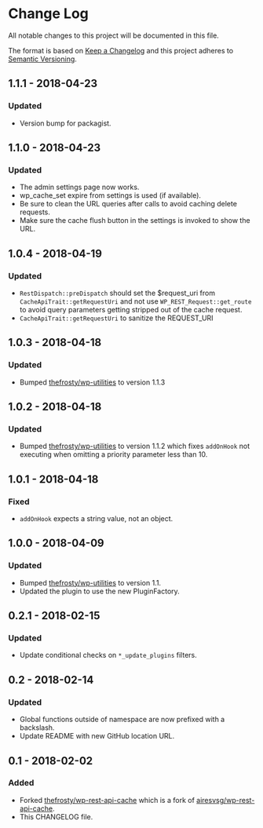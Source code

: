 # Change Log
All notable changes to this project will be documented in this file.

The format is based on [Keep a Changelog](http://keepachangelog.com/)
and this project adheres to [Semantic Versioning](http://semver.org/).

## 1.1.1 - 2018-04-23
### Updated
- Version bump for packagist.

## 1.1.0 - 2018-04-23
### Updated
- The admin settings page now works.
- wp_cache_set expire from settings is used (if available).
- Be sure to clean the URL queries after calls to avoid caching delete requests.
- Make sure the cache flush button in the settings is invoked to show the URL.

## 1.0.4 - 2018-04-19
### Updated
- `RestDispatch::preDispatch` should set the $request_uri from `CacheApiTrait::getRequestUri` and not use
`WP_REST_Request::get_route` to avoid query parameters getting stripped out of the cache request.
- `CacheApiTrait::getRequestUri` to sanitize the REQUEST_URI

## 1.0.3 - 2018-04-18
### Updated
- Bumped [thefrosty/wp-utilities](https://github.com/thefrosty/wp-utilities/) to version 1.1.3

## 1.0.2 - 2018-04-18
### Updated
- Bumped [thefrosty/wp-utilities](https://github.com/thefrosty/wp-utilities/) to version 1.1.2
which fixes `addOnHook` not executing when omitting a priority parameter less than 10.

## 1.0.1 - 2018-04-18
### Fixed
- `addOnHook` expects a string value, not an object.

## 1.0.0 - 2018-04-09
### Updated
- Bumped [thefrosty/wp-utilities](https://github.com/thefrosty/wp-utilities/) to version 1.1.
- Updated the plugin to use the new PluginFactory.

## 0.2.1 - 2018-02-15
### Updated
- Update conditional checks on `*_update_plugins` filters.

## 0.2 - 2018-02-14
### Updated
- Global functions outside of namespace are now prefixed with a backslash.
- Update README with new GitHub location URL.

## 0.1 - 2018-02-02
### Added
- Forked [thefrosty/wp-rest-api-cache](https://github.com/thefrosty/wp-rest-api-cache/) which is a fork of 
[airesvsg/wp-rest-api-cache](https://github.com/airesvsg/wp-rest-api-cache/).
- This CHANGELOG file.